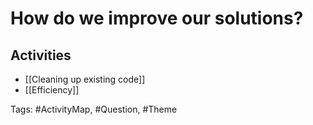 # How do we improve our solutions?

## Activities
- [[Cleaning up existing code]]
- [[Efficiency]]

Tags: #ActivityMap, #Question, #Theme